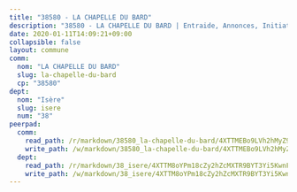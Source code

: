 ```yaml
---
title: "38580 - LA CHAPELLE DU BARD"
description: "38580 - LA CHAPELLE DU BARD | Entraide, Annonces, Initiatives"
date: 2020-01-11T14:09:21+09:00
collapsible: false
layout: commune
comm:
  nom: "LA CHAPELLE DU BARD"
  slug: la-chapelle-du-bard
  cp: "38580"
dept:
  nom: "Isère"
  slug: isere
  num: "38"
peerpad:
  comm:
    read_path: /r/markdown/38580_la-chapelle-du-bard/4XTTMEBo9LVh2hMyZ9ZTgQa11qJ2UXAidEX22Hh89tSp2MHKs
    write_path: /w/markdown/38580_la-chapelle-du-bard/4XTTMEBo9LVh2hMyZ9ZTgQa11qJ2UXAidEX22Hh89tSp2MHKs-K3TgTwWPx1wVqtNDb9y9aoMLF3ds4vpiJ6WyPkrtYQ4ZhcgCDfkhZBjhCsW2evn3Y4WyB9DcddHKV85mzqGKsZ9GdokwbTku6nWaumf7TLQ41PDkDfsFmrBwi262ruKot5Cx17F3
  dept:
    read_path: /r/markdown/38_isere/4XTTM8oYPm18cZy2hZcMXTR9BYT3Yi5KwnFvpXu1TXaRq7Q3V
    write_path: /w/markdown/38_isere/4XTTM8oYPm18cZy2hZcMXTR9BYT3Yi5KwnFvpXu1TXaRq7Q3V-K3TgUoSzs2JpJwfbzBvgU8N95mHo7JXz7NbEctNRM3EDb2iYHA4maKm3pRQwmboULLPnLFTEhRgTawPTWpmxTxKbTwDgAEzA9tUHjpudQTWdKWfdVSegAo77eCwhXTaVG7AyUZEs
---
```



